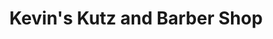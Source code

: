 ---
title: "Kevin's Kutz and Barber Shop"
url: /boone/kevins-kutz-and-barber-shop/
shop: Friseur
---